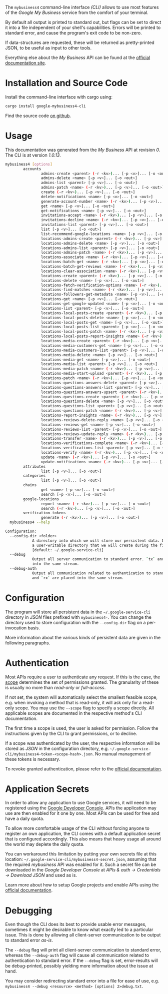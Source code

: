 <!---
DO NOT EDIT !
This file was generated automatically from 'src/mako/cli/README.md.mako'
DO NOT EDIT !
-->
The `mybusiness4` command-line interface *(CLI)* allows to use most features of the *Google My Business* service from the comfort of your terminal.

By default all output is printed to standard out, but flags can be set to direct it into a file independent of your shell's
capabilities. Errors will be printed to standard error, and cause the program's exit code to be non-zero.

If data-structures are requested, these will be returned as pretty-printed JSON, to be useful as input to other tools.

Everything else about the *My Business* API can be found at the
[official documentation site](https://developers.google.com/my-business/).

# Installation and Source Code

Install the command-line interface with cargo using:

```bash
cargo install google-mybusiness4-cli
```

Find the source code [on github](https://github.com/Byron/google-apis-rs/tree/master/gen/mybusiness4-cli).

# Usage

This documentation was generated from the *My Business* API at revision *0*. The CLI is at version *1.0.13*.

```bash
mybusiness4 [options]
        accounts
                admins-create <parent> (-r <kv>)... [-p <v>]... [-o <out>]
                admins-delete <name> [-p <v>]... [-o <out>]
                admins-list <parent> [-p <v>]... [-o <out>]
                admins-patch <name> (-r <kv>)... [-p <v>]... [-o <out>]
                create (-r <kv>)... [-p <v>]... [-o <out>]
                delete-notifications <name> [-p <v>]... [-o <out>]
                generate-account-number <name> (-r <kv>)... [-p <v>]... [-o <out>]
                get <name> [-p <v>]... [-o <out>]
                get-notifications <name> [-p <v>]... [-o <out>]
                invitations-accept <name> (-r <kv>)... [-p <v>]... [-o <out>]
                invitations-decline <name> (-r <kv>)... [-p <v>]... [-o <out>]
                invitations-list <parent> [-p <v>]... [-o <out>]
                list [-p <v>]... [-o <out>]
                list-recommend-google-locations <name> [-p <v>]... [-o <out>]
                locations-admins-create <parent> (-r <kv>)... [-p <v>]... [-o <out>]
                locations-admins-delete <name> [-p <v>]... [-o <out>]
                locations-admins-list <parent> [-p <v>]... [-o <out>]
                locations-admins-patch <name> (-r <kv>)... [-p <v>]... [-o <out>]
                locations-associate <name> (-r <kv>)... [-p <v>]... [-o <out>]
                locations-batch-get <name> (-r <kv>)... [-p <v>]... [-o <out>]
                locations-batch-get-reviews <name> (-r <kv>)... [-p <v>]... [-o <out>]
                locations-clear-association <name> (-r <kv>)... [-p <v>]... [-o <out>]
                locations-create <parent> (-r <kv>)... [-p <v>]... [-o <out>]
                locations-delete <name> [-p <v>]... [-o <out>]
                locations-fetch-verification-options <name> (-r <kv>)... [-p <v>]... [-o <out>]
                locations-find-matches <name> (-r <kv>)... [-p <v>]... [-o <out>]
                locations-followers-get-metadata <name> [-p <v>]... [-o <out>]
                locations-get <name> [-p <v>]... [-o <out>]
                locations-get-google-updated <name> [-p <v>]... [-o <out>]
                locations-list <parent> [-p <v>]... [-o <out>]
                locations-local-posts-create <parent> (-r <kv>)... [-p <v>]... [-o <out>]
                locations-local-posts-delete <name> [-p <v>]... [-o <out>]
                locations-local-posts-get <name> [-p <v>]... [-o <out>]
                locations-local-posts-list <parent> [-p <v>]... [-o <out>]
                locations-local-posts-patch <name> (-r <kv>)... [-p <v>]... [-o <out>]
                locations-local-posts-report-insights <name> (-r <kv>)... [-p <v>]... [-o <out>]
                locations-media-create <parent> (-r <kv>)... [-p <v>]... [-o <out>]
                locations-media-customers-get <name> [-p <v>]... [-o <out>]
                locations-media-customers-list <parent> [-p <v>]... [-o <out>]
                locations-media-delete <name> [-p <v>]... [-o <out>]
                locations-media-get <name> [-p <v>]... [-o <out>]
                locations-media-list <parent> [-p <v>]... [-o <out>]
                locations-media-patch <name> (-r <kv>)... [-p <v>]... [-o <out>]
                locations-media-start-upload <parent> (-r <kv>)... [-p <v>]... [-o <out>]
                locations-patch <name> (-r <kv>)... [-p <v>]... [-o <out>]
                locations-questions-answers-delete <parent> [-p <v>]... [-o <out>]
                locations-questions-answers-list <parent> [-p <v>]... [-o <out>]
                locations-questions-answers-upsert <parent> (-r <kv>)... [-p <v>]... [-o <out>]
                locations-questions-create <parent> (-r <kv>)... [-p <v>]... [-o <out>]
                locations-questions-delete <name> [-p <v>]... [-o <out>]
                locations-questions-list <parent> [-p <v>]... [-o <out>]
                locations-questions-patch <name> (-r <kv>)... [-p <v>]... [-o <out>]
                locations-report-insights <name> (-r <kv>)... [-p <v>]... [-o <out>]
                locations-reviews-delete-reply <name> [-p <v>]... [-o <out>]
                locations-reviews-get <name> [-p <v>]... [-o <out>]
                locations-reviews-list <parent> [-p <v>]... [-o <out>]
                locations-reviews-update-reply <name> (-r <kv>)... [-p <v>]... [-o <out>]
                locations-transfer <name> (-r <kv>)... [-p <v>]... [-o <out>]
                locations-verifications-complete <name> (-r <kv>)... [-p <v>]... [-o <out>]
                locations-verifications-list <parent> [-p <v>]... [-o <out>]
                locations-verify <name> (-r <kv>)... [-p <v>]... [-o <out>]
                update <name> (-r <kv>)... [-p <v>]... [-o <out>]
                update-notifications <name> (-r <kv>)... [-p <v>]... [-o <out>]
        attributes
                list [-p <v>]... [-o <out>]
        categories
                list [-p <v>]... [-o <out>]
        chains
                get <name> [-p <v>]... [-o <out>]
                search [-p <v>]... [-o <out>]
        google-locations
                report <name> (-r <kv>)... [-p <v>]... [-o <out>]
                search (-r <kv>)... [-p <v>]... [-o <out>]
        verification-tokens
                generate (-r <kv>)... [-p <v>]... [-o <out>]
  mybusiness4 --help

Configuration:
  --config-dir <folder>
            A directory into which we will store our persistent data. Defaults to
            a user-writable directory that we will create during the first invocation.
            [default: ~/.google-service-cli]
  --debug
            Output all server communication to standard error. `tx` and `rx` are placed
            into the same stream.
  --debug-auth
            Output all communication related to authentication to standard error. `tx`
            and `rx` are placed into the same stream.

```

# Configuration

The program will store all persistent data in the `~/.google-service-cli` directory in *JSON* files prefixed with `mybusiness4-`.  You can change the directory used to store configuration with the `--config-dir` flag on a per-invocation basis.

More information about the various kinds of persistent data are given in the following paragraphs.

# Authentication

Most APIs require a user to authenticate any request. If this is the case, the [scope][scopes] determines the 
set of permissions granted. The granularity of these is usually no more than *read-only* or *full-access*.

If not set, the system will automatically select the smallest feasible scope, e.g. when invoking a
method that is read-only, it will ask only for a read-only scope. 
You may use the `--scope` flag to specify a scope directly. 
All applicable scopes are documented in the respective method's CLI documentation.

The first time a scope is used, the user is asked for permission. Follow the instructions given 
by the CLI to grant permissions, or to decline.

If a scope was authenticated by the user, the respective information will be stored as *JSON* in the configuration
directory, e.g. `~/.google-service-cli/mybusiness4-token-<scope-hash>.json`. No manual management of these tokens
is necessary.

To revoke granted authentication, please refer to the [official documentation][revoke-access].

# Application Secrets

In order to allow any application to use Google services, it will need to be registered using the 
[Google Developer Console][google-dev-console]. APIs the application may use are then enabled for it
one by one. Most APIs can be used for free and have a daily quota.

To allow more comfortable usage of the CLI without forcing anyone to register an own application, the CLI
comes with a default application secret that is configured accordingly. This also means that heavy usage
all around the world may deplete the daily quota.

You can workaround this limitation by putting your own secrets file at this location: 
`~/.google-service-cli/mybusiness4-secret.json`, assuming that the required *mybusiness* API 
was enabled for it. Such a secret file can be downloaded in the *Google Developer Console* at 
*APIs & auth -> Credentials -> Download JSON* and used as is.

Learn more about how to setup Google projects and enable APIs using the [official documentation][google-project-new].


# Debugging

Even though the CLI does its best to provide usable error messages, sometimes it might be desirable to know
what exactly led to a particular issue. This is done by allowing all client-server communication to be 
output to standard error *as-is*.

The `--debug` flag will print all client-server communication to standard error, whereas the `--debug-auth` flag
will cause all communication related to authentication to standard error.
If the `--debug` flag is set, error-results will be debug-printed, possibly yielding more information about the 
issue at hand.

You may consider redirecting standard error into a file for ease of use, e.g. `mybusiness4 --debug <resource> <method> [options] 2>debug.txt`.


[scopes]: https://developers.google.com/+/api/oauth#scopes
[revoke-access]: http://webapps.stackexchange.com/a/30849
[google-dev-console]: https://console.developers.google.com/
[google-project-new]: https://developers.google.com/console/help/new/